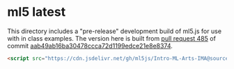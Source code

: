 # ml5 latest

This directory includes a "pre-release" development build of ml5.js for use with in class examples. The version here is built from [pull request 485](https://github.com/ml5js/ml5-library/pull/485) of commit [aab49ab16ba30478ccca72d1199edce21e8e8374](https://github.com/ml5js/ml5-library/pull/485/commits/aab49ab16ba30478ccca72d1199edce21e8e8374).

```html
<script src="https://cdn.jsdelivr.net/gh/ml5js/Intro-ML-Arts-IMA@source/ml5_build/ml5.min.js"></script>
```
